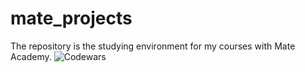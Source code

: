 # mate_projects
The repository is the studying environment for my courses with Mate Academy.
![Codewars](https://github.r2v.ch/codewars?user=a_synyshyn)
